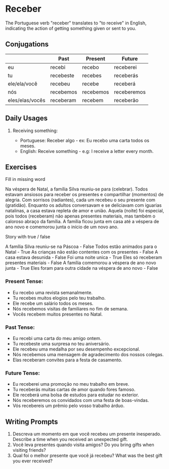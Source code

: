 # Receber

The Portuguese verb "receber" translates to "to receive" in English, indicating the action of getting something given or sent to you.

## Conjugations

|                 | Past      | Present   | Future      |
| --------------- | --------- | --------- | ----------- |
| eu              | recebi    | recebo    | receberei   |
| tu              | recebeste | recebes   | receberás   |
| ele/ela/você    | recebeu   | recebe    | receberá    |
| nós             | recebemos | recebemos | receberemos |
| eles/elas/vocês | receberam | recebem   | receberão   |

## Daily Usages

1. Receiving something:

   - Portuguese: Receber algo - ex: Eu recebo uma carta todos os meses.
   - English: Receive something - e.g: I receive a letter every month.

## Exercises

Fill in missing word

Na véspera de Natal, a família Silva reuniu-se para (celebrar). Todos estavam ansiosos para receber os presentes e compartilhar (momentos) de alegria. Com sorrisos (radiantes), cada um recebeu o seu presente com (gratidão). Enquanto os adultos conversavam e se deliciavam com iguarias natalinas, a casa estava repleta de amor e união. Aquela (noite) foi especial, pois todos (receberam) não apenas presentes materiais, mas também o caloroso abraço da família. A família ficou junta em casa até a véspera de ano novo e comemorou junta o início de um novo ano.

Story with true / false

A família Silva reuniu-se na Páscoa - False
Todos estão animados para o Natal - True
As crianças não estão contentes com os presentes - False
A casa estava desunida - False
Foi uma noite unica - True
Eles só receberam presentes materiais - False
A família comemorou a véspera de ano novo junta - True
Eles foram para outra cidade na véspera de ano novo - False

### Present Tense:

- Eu recebo uma revista semanalmente.
- Tu recebes muitos elogios pelo teu trabalho.
- Ele recebe um salário todos os meses.
- Nós recebemos visitas de familiares no fim de semana.
- Vocês recebem muitos presentes no Natal.

### Past Tense:

- Eu recebi uma carta do meu amigo ontem.
- Tu recebeste uma surpresa no teu aniversário.
- Ele recebeu uma medalha por seu desempenho excepcional.
- Nós recebemos uma mensagem de agradecimento dos nossos colegas.
- Elas receberam convites para a festa de casamento.

### Future Tense:

- Eu receberei uma promoção no meu trabalho em breve.
- Tu receberás muitas cartas de amor quando fores famoso.
- Ele receberá uma bolsa de estudos para estudar no exterior.
- Nós receberemos os convidados com uma festa de boas-vindas.
- Vós recebereis um prêmio pelo vosso trabalho árduo.

## Writing Prompts

1. Descreva um momento em que você recebeu um presente inesperado. Describe a time when you received an unexpected gift.
2. Você leva presentes quando visita amigos? Do you bring gifts when visiting friends?
3. Qual foi o melhor presente que você já recebeu? What was the best gift you ever received?
